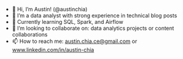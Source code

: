 - 👋 Hi, I’m Austin! (@austinchia)
- 👀 I’m a data analyst with strong experience in technical blog posts
- 🌱 Currently learning SQL, Spark, and Airflow
- 💞️ I’m looking to collaborate on: data analytics projects or content collaborations
- 📫 How to reach me: austin.chia.ce@gmail.com or www.linkedin.com/in/austin-chia
